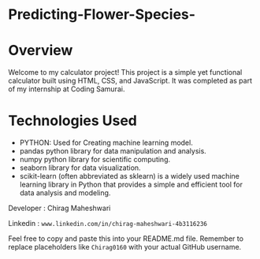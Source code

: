 # Predicting-Flower-Species-
# Overview
Welcome to my calculator project! This project is a simple yet functional calculator built using HTML, CSS, and JavaScript. It was completed as part of my internship at Coding Samurai.

# Technologies Used
- PYTHON: Used for Creating machine learning model.
- pandas python library for data manipulation and analysis.
- numpy python library for scientific computing.
- seaborn library for data visualization.
- scikit-learn (often abbreviated as sklearn) is a widely used machine learning library in Python that provides a simple and efficient tool for data analysis and modeling.

Developer : Chirag Maheshwari <br>

Linkedin : `www.linkedin.com/in/chirag-maheshwari-4b3116236`

Feel free to copy and paste this into your README.md file. Remember to replace placeholders like `Chirag0160` with your actual GitHub username.
